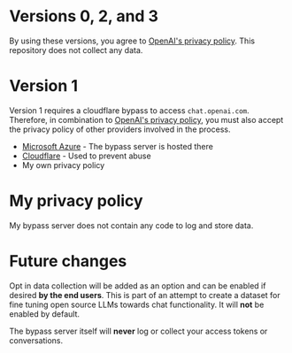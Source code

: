 # Versions 0, 2, and 3

By using these versions, you agree to [OpenAI's privacy policy](https://openai.com/policies/privacy-policy). This repository does not collect any data.

# Version 1

Version 1 requires a cloudflare bypass to access `chat.openai.com`. Therefore, in combination to [OpenAI's privacy policy](https://openai.com/policies/privacy-policy), you must also accept the privacy policy of other providers involved in the process.

- [Microsoft Azure](https://azure.microsoft.com/en-us/support/legal/) - The bypass server is hosted there
- [Cloudflare](https://www.cloudflare.com/privacypolicy/) - Used to prevent abuse
- My own privacy policy

# My privacy policy

My bypass server does not contain any code to log and store data.

# Future changes

Opt in data collection will be added as an option and can be enabled if desired **by the end users**. This is part of an attempt to create a dataset for fine tuning open source LLMs towards chat functionality. It will **not** be enabled by default.

The bypass server itself will **never** log or collect your access tokens or conversations.
